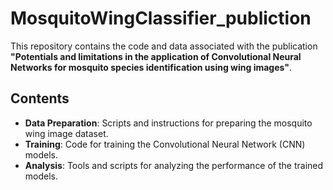 # MosquitoWingClassifier_publiction
 
This repository contains the code and data associated with the publication **"Potentials and limitations in the application of Convolutional Neural Networks for mosquito species identification using wing images"**. 

## Contents

- **Data Preparation**: Scripts and instructions for preparing the mosquito wing image dataset.
- **Training**: Code for training the Convolutional Neural Network (CNN) models.
- **Analysis**: Tools and scripts for analyzing the performance of the trained models.